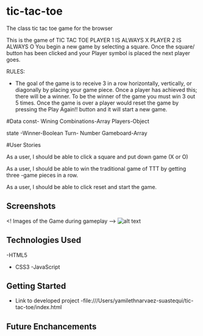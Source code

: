 # tic-tac-toe
The class tic tac toe game for the browser

This is the game of TIC TAC TOE
PLAYER 1 IS ALWAYS X PLAYER 2 IS ALWAYS O
You begin a new game by selecting a square. Once the square/ button has been clicked and your Player symbol is placed the next  player goes.


RULES:
* The goal of the game is to receive 3 in a row horizontally, vertically, or diagonally by placing your game piece.
Once a player has achieved this; there will be a winner. To be the winner of the game you must win 3 out 5 times. Once the game is over a player would reset the game by pressing the Play Again!! button and it will start a new game.

#Data 
const- Wining Combinations-Array
Players-Object

state -Winner-Boolean
       Turn- Number
       Gameboard-Array
       
#User Stories 

As a user, I should be able to click a square and put down game (X or O)

As a user, I should be able to win the traditional game of TTT by getting three -game pieces in a row.

As a user, I should be able to click reset and start the game.

## Screenshots

<! Images of the Game during gameplay -->
![alt text](https://github.com/YamiNar20/tic-tac-toe/assets/128421560/5cf17fe3-534f-4e9d-88fb-994ab6defd27)


## Technologies Used
-HTML5
- CSS3
-JavaScript

## Getting Started
- Link to developed project
-file:///Users/yamilethnarvaez-suastequi/tic-tac-toe/index.html

## Future Enchancements
